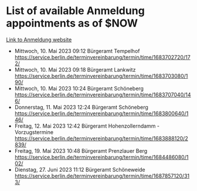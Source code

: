 # List of available Anmeldung appointments as of $NOW
[Link to Anmeldung website](https://service.berlin.de/terminvereinbarung/termin/tag.php?termin=1&anliegen[]=120686&dienstleisterlist=122210,122217,327316,122219,327312,122227,327314,122231,327346,122243,327348,122254,122252,329742,122260,329745,122262,329748,122271,327278,122273,327274,122277,327276,330436,122280,327294,122282,327290,122284,327292,122291,327270,122285,327266,122286,327264,122296,327268,150230,329760,122297,327286,122294,327284,122312,329763,122314,329775,122304,327330,122311,327334,122309,327332,317869,122281,327352,122279,329772,122283,122276,327324,122274,327326,122267,329766,122246,327318,122251,327320,122257,327322,122208,327298,122226,327300&herkunft=http%3A%2F%2Fservice.berlin.de%2Fdienstleistung%2F120686%2F)
- Mittwoch, 10. Mai 2023 09:12 Bürgeramt Tempelhof https://service.berlin.de/terminvereinbarung/termin/time/1683702720/172/
- Mittwoch, 10. Mai 2023 09:18 Bürgeramt Lankwitz https://service.berlin.de/terminvereinbarung/termin/time/1683703080/190/
- Mittwoch, 10. Mai 2023 10:24 Bürgeramt Schöneberg https://service.berlin.de/terminvereinbarung/termin/time/1683707040/146/
- Donnerstag, 11. Mai 2023 12:24 Bürgeramt Schöneberg https://service.berlin.de/terminvereinbarung/termin/time/1683800640/146/
- Freitag, 12. Mai 2023 12:42 Bürgeramt Hohenzollerndamm - Vorzugstermine https://service.berlin.de/terminvereinbarung/termin/time/1683888120/2839/
- Freitag, 19. Mai 2023 10:48 Bürgeramt Prenzlauer Berg https://service.berlin.de/terminvereinbarung/termin/time/1684486080/102/
- Dienstag, 27. Juni 2023 11:12 Bürgeramt Schöneweide https://service.berlin.de/terminvereinbarung/termin/time/1687857120/313/
